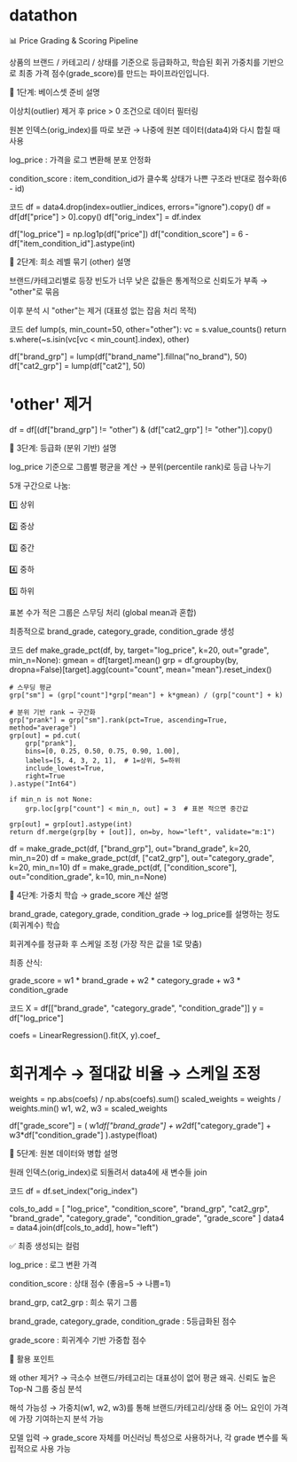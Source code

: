 # datathon

📊 Price Grading & Scoring Pipeline

상품의 브랜드 / 카테고리 / 상태를 기준으로 등급화하고, 학습된 회귀 가중치를 기반으로 최종 가격 점수(grade_score)를 만드는 파이프라인입니다.

🔹 1단계: 베이스셋 준비
설명

이상치(outlier) 제거 후 price > 0 조건으로 데이터 필터링

원본 인덱스(orig_index)를 따로 보관 → 나중에 원본 데이터(data4)와 다시 합칠 때 사용

log_price : 가격을 로그 변환해 분포 안정화

condition_score : item_condition_id가 클수록 상태가 나쁜 구조라 반대로 점수화(6 - id)

코드
df = data4.drop(index=outlier_indices, errors="ignore").copy()
df = df[df["price"] > 0].copy()
df["orig_index"] = df.index

df["log_price"] = np.log1p(df["price"])
df["condition_score"] = 6 - df["item_condition_id"].astype(int)

🔹 2단계: 희소 레벨 묶기 (other)
설명

브랜드/카테고리별로 등장 빈도가 너무 낮은 값들은 통계적으로 신뢰도가 부족 → "other"로 묶음

이후 분석 시 "other"는 제거 (대표성 없는 잡음 처리 목적)

코드
def lump(s, min_count=50, other="other"):
    vc = s.value_counts()
    return s.where(~s.isin(vc[vc < min_count].index), other)

df["brand_grp"] = lump(df["brand_name"].fillna("no_brand"), 50)
df["cat2_grp"]  = lump(df["cat2"], 50)

# 'other' 제거
df = df[(df["brand_grp"] != "other") & (df["cat2_grp"] != "other")].copy()

🔹 3단계: 등급화 (분위 기반)
설명

log_price 기준으로 그룹별 평균을 계산 → 분위(percentile rank)로 등급 나누기

5개 구간으로 나눔:

1️⃣ 상위

2️⃣ 중상

3️⃣ 중간

4️⃣ 중하

5️⃣ 하위

표본 수가 적은 그룹은 스무딩 처리 (global mean과 혼합)

최종적으로 brand_grade, category_grade, condition_grade 생성

코드
def make_grade_pct(df, by, target="log_price", k=20, out="grade", min_n=None):
    gmean = df[target].mean()
    grp = df.groupby(by, dropna=False)[target].agg(count="count", mean="mean").reset_index()

    # 스무딩 평균
    grp["sm"] = (grp["count"]*grp["mean"] + k*gmean) / (grp["count"] + k)

    # 분위 기반 rank → 구간화
    grp["prank"] = grp["sm"].rank(pct=True, ascending=True, method="average")
    grp[out] = pd.cut(
        grp["prank"],
        bins=[0, 0.25, 0.50, 0.75, 0.90, 1.00],
        labels=[5, 4, 3, 2, 1],  # 1=상위, 5=하위
        include_lowest=True,
        right=True
    ).astype("Int64")

    if min_n is not None:
        grp.loc[grp["count"] < min_n, out] = 3  # 표본 적으면 중간값

    grp[out] = grp[out].astype(int)
    return df.merge(grp[by + [out]], on=by, how="left", validate="m:1")

df = make_grade_pct(df, ["brand_grp"],       out="brand_grade",     k=20, min_n=20)
df = make_grade_pct(df, ["cat2_grp"],        out="category_grade",  k=20, min_n=10)
df = make_grade_pct(df, ["condition_score"], out="condition_grade", k=10, min_n=None)

🔹 4단계: 가중치 학습 → grade_score 계산
설명

brand_grade, category_grade, condition_grade → log_price를 설명하는 정도(회귀계수) 학습

회귀계수를 정규화 후 스케일 조정 (가장 작은 값을 1로 맞춤)

최종 산식:

grade_score = w1 * brand_grade + w2 * category_grade + w3 * condition_grade

코드
X = df[["brand_grade", "category_grade", "condition_grade"]]
y = df["log_price"]

coefs = LinearRegression().fit(X, y).coef_

# 회귀계수 → 절대값 비율 → 스케일 조정
weights = np.abs(coefs) / np.abs(coefs).sum()
scaled_weights = weights / weights.min()
w1, w2, w3 = scaled_weights

df["grade_score"] = (
    w1*df["brand_grade"] + w2*df["category_grade"] + w3*df["condition_grade"]
).astype(float)

🔹 5단계: 원본 데이터와 병합
설명

원래 인덱스(orig_index)로 되돌려서 data4에 새 변수들 join

코드
df = df.set_index("orig_index")

cols_to_add = [
    "log_price", "condition_score",
    "brand_grp", "cat2_grp",
    "brand_grade", "category_grade", "condition_grade",
    "grade_score"
]
data4 = data4.join(df[cols_to_add], how="left")

✅ 최종 생성되는 컬럼

log_price : 로그 변환 가격

condition_score : 상태 점수 (좋음=5 → 나쁨=1)

brand_grp, cat2_grp : 희소 묶기 그룹

brand_grade, category_grade, condition_grade : 5등급화된 점수

grade_score : 회귀계수 기반 가중합 점수

📌 활용 포인트

왜 other 제거?
→ 극소수 브랜드/카테고리는 대표성이 없어 평균 왜곡. 신뢰도 높은 Top-N 그룹 중심 분석

해석 가능성
→ 가중치(w1, w2, w3)를 통해 브랜드/카테고리/상태 중 어느 요인이 가격에 가장 기여하는지 분석 가능

모델 입력
→ grade_score 자체를 머신러닝 특성으로 사용하거나, 각 grade 변수를 독립적으로 사용 가능
